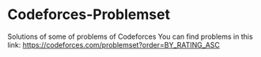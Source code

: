 # Codeforces-Problemset
Solutions of some of problems of Codeforces
You can find problems in this link: https://codeforces.com/problemset?order=BY_RATING_ASC
